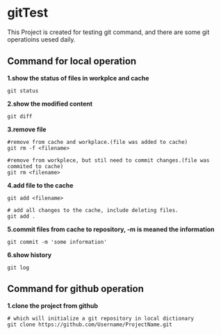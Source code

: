 # gitTest
This Project is created for testing git command, and there are some git operatioins uesed daily.


## Command for local operation
**1.show the status of files in workplce and cache**
```
git status
```

**2.show the modified content**
```
git diff
```

**3.remove file**
```
#remove from cache and workplace.(file was added to cache)
git rm -f <filename>

#remove from workplece, but stil need to commit changes.(file was commited to cache)
git rm <filename>
```

**4.add file to the cache**
```
git add <filename>

# add all changes to the cache, include deleting files.
git add .
```

**5.commit files from cache to repository, -m is meaned the information**
```
git commit -m 'some information'
```

**6.show history**
```
git log
```

## Command for github operation

**1.clone the project from github**
```
# which will initialize a git repository in local dictionary
git clone https://github.com/Username/ProjectName.git
```
